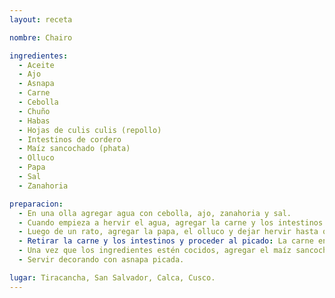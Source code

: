 ```yaml
---
layout: receta

nombre: Chairo

ingredientes:
  - Aceite
  - Ajo
  - Asnapa
  - Carne
  - Cebolla
  - Chuño
  - Habas
  - Hojas de culis culis (repollo)
  - Intestinos de cordero
  - Maíz sancochado (phata)
  - Olluco
  - Papa
  - Sal
  - Zanahoria

preparacion:
  - En una olla agregar agua con cebolla, ajo, zanahoria y sal.
  - Cuando empieza a hervir el agua, agregar la carne y los intestinos y dejarla hervir.
  - Luego de un rato, agregar la papa, el olluco y dejar hervir hasta que se cocinen.
  - Retirar la carne y los intestinos y proceder al picado: La carne en presas de regular tamaño y los intestinos en pequeños fragmentos.
  - Una vez que los ingredientes estén cocidos, agregar el maíz sancochado, el chuño previamente chancado y el culis culis; dejar hervir un rato y retirar de la cocina. Finalmente agregar el intestino picado.
  - Servir decorando con asnapa picada.

lugar: Tiracancha, San Salvador, Calca, Cusco.
---
```


